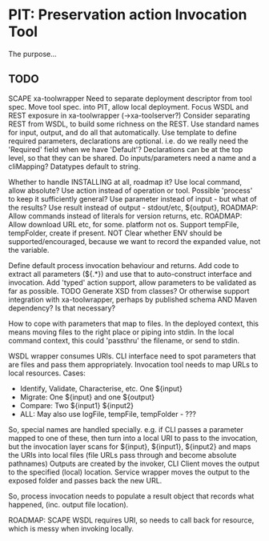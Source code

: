 PIT: Preservation action Invocation Tool
========================================

The purpose...

TODO
----
SCAPE xa-toolwrapper
Need to separate deployment descriptor from tool spec.
Move tool spec. into PIT, allow local deployment.
Focus WSDL and REST exposure in xa-toolwrapper (->xa-toolserver?)
Consider separating REST from WSDL, to build some richness on the REST.
Use standard names for input, output, and do all that automatically.
Use template to define required parameters, declarations are optional. 
i.e. do we really need the 'Required' field when we have 'Default'?
Declarations can be at the top level, so that they can be shared.
Do inputs/parameters need a name and a cliMapping?
Datatypes default to string.

Whether to handle INSTALLING at all, roadmap it?
Use local command, allow absolute?
Use action instead of operation or tool. Possible 'process' to keep it sufficiently general?
Use parameter instead of input - but what of the results?
Use result instead of output - stdout/etc, ${output}, 
ROADMAP: Allow commands instead of literals for version returns, etc.
ROADMAP: Allow download URL etc, for some. platform not os.
Support tempFile, tempFolder, create if present.
NOT Clear whether ENV should be supported/encouraged, because we want to record the expanded 
value, not the variable.

Define default process invocation behaviour and returns.
Add code to extract all parameters (${.*}) and use that to auto-construct interface and invocation.
Add 'typed' action support, allow parameters to be validated as far as possible.
TODO Generate XSD from classes? Or otherwise support integration with xa-toolwrapper, perhaps 
by published schema AND Maven dependency? Is that necessary?

How to cope with parameters that map to files.
In the deployed context, this means moving files to the right place or piping into stdin.
In the local command context, this could 'passthru' the filename, or send to stdin.

WSDL wrapper consumes URIs.
CLI interface need to spot parameters that are files and pass them appropriately.
Invocation tool needs to map URLs to local resources.
Cases:
* Identify, Validate, Characterise, etc. One ${input}
* Migrate: One ${input} and one ${output}
* Compare: Two ${input1} ${input2}
* ALL: May also use logFile, tempFile, tempFolder - ???

So, special names are handled specially. 
e.g. if CLI passes a parameter mapped to one of these, 
then turn into a local URI to pass to the invocation,
but the invocation layer scans for ${input}, ${input1}, ${input2} and maps the URIs into local files 
(file URLs pass through and become absolute pathnames)
Outputs are created by the invoker, 
CLI Client moves the output to the specified (local) location.
Service wrapper moves the output to the exposed folder and passes back the new URL.

So, process invocation needs to populate a result object that records what happened, 
(inc. output file location).

ROADMAP: SCAPE WSDL requires URI, so needs to call back for resource, which is messy when invoking locally.

